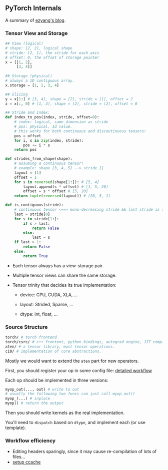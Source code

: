 ## PyTorch Internals

A summary of [ezyang's blog](http://blog.ezyang.com/2019/05/pytorch-internals/).

### Tensor View and Storage

```python
## View (logical)
# shape: [2, 2], logical shape
# stride: [2, 1], the stride for each axis
# offset: 0, the offset of storage pointer
x = [[1, 2],
     [3, 4]]
 
## Storage (physical)
# always a 1D contiguous array.
x.storage = [1, 2, 3, 4]

## Slicing
y = x[1:] # [3, 4], shape = [2], stride = [1], offset = 2
z = x[:, 0] # [1, 3], shape = [2], stride = [2], offset = 0

## Stride and Index:
def index_to_pos(index, stride, offset=0):
    # index: logical, same dimension as stride
    # pos: physical, 1d value.
    # this works for both continuous and discoutinuous tensors!
    pos = offset
    for i, s in zip(index, stride):
        pos += i * s
    return pos

def strides_from_shape(shape):
    # assuming a continuous tensor!
    # example: shape [3, 4, 5] --> stride []
    layout = [1]
    offset = 1
    for s in reversed(shape[1:]): # [5, 4]
        layout.append(s * offset) # [1, 5, 20]
        offset = s * offset # [5, 20]
    return tuple(reversed(layout)) # [20, 5, 1]

def is_contiguous(stride):
    # continuous tensor <==> mono-decreasing stride && last stride is 1
    last = stride[0]
    for s in stride[1:]:
        if s > last: 
            return False
	    else:
            last = s
    if last > 1:
        return False
   	else;
		return True
```

* Each tensor always has a view-storage pair. 
* Multiple tensor views can share the same storage.

* Tensor trinity that decides its true implementation:

  * device: CPU, CUDA, XLA, ...

  * layout: Strided, Sparse, ...

  * dtype: int, float, ...


### Source Structure

```bash
torch/ # torch frontend
torch/csrc/ # c++ frontent, python bindings, autograd engine, JIT compiler
aten/ # a tensor library, most tensor operations.
c10/ # implementation of core abstractions.
```

Mostly we would want to extend the `aten` part for new operators.

First, you should register your op in some config file: [detailed workflow](https://github.com/pytorch/pytorch/blob/master/aten/src/ATen/native/README.md)

Each op should be implemented in three versions:

```python
myop_out(..., out) # write to out
# usually the following two funcs can just call myop_out()
myop_(...) # inplace
myop() # return the output
```

Then you should write kernels as the real implementation.

You'll need to `dispatch` based on `dtype`, and implement each (or use template).


### Workflow efficiency

* Editing headers sparingly, since it may cause re-compilation of lots of files...
* [setup ccache](https://github.com/pytorch/pytorch/blob/master/CONTRIBUTING.md#use-ccache)